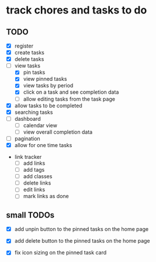 # track chores and tasks to do


## TODO
 - [x] register
 - [x] create tasks
 - [x] delete tasks
 - [ ] view tasks
    - [x] pin tasks
    - [x] view pinned tasks
    - [x] view tasks by period
    - [x] click on a task and see completion data
    - [ ] allow editing tasks from the task page
 - [x] allow tasks to be completed
 - [x] searching tasks
 - [ ] dashboard
    - [ ] calendar view
    - [ ] view overall completion data
 - [ ] pagination
 - [x] allow for one time tasks
 - link tracker
   - [ ] add links
   - [ ] add tags
   - [ ] add classes
   - [ ] delete links
   - [ ] edit links
   - [ ] mark links as done

## small TODOs
 - [x] add unpin button to the pinned tasks on the home page
 - [x] add delete button to the pinned tasks on the home page
 - [x] fix icon sizing on the pinned task card

